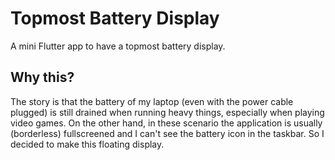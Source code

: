 # Topmost Battery Display

A mini Flutter app to have a topmost battery display.

## Why this?

The story is that the battery of my laptop (even with the power cable plugged) is still drained when running heavy things, especially when playing video games. On the other hand, in these scenario the application is usually (borderless) fullscreened and I can't see the battery icon in the taskbar. So I decided to make this floating display.
